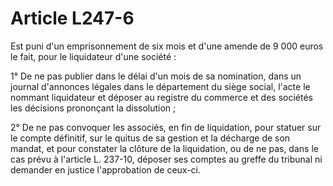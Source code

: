 # Article L247-6

Est puni d'un emprisonnement de six mois et d'une amende de 9 000 euros le fait, pour le liquidateur d'une société :

1° De ne pas publier dans le délai d'un mois de sa nomination, dans un journal d'annonces légales dans le département du siège social, l'acte le nommant liquidateur et déposer au registre du commerce et des sociétés les décisions prononçant la dissolution ;

2° De ne pas convoquer les associés, en fin de liquidation, pour statuer sur le compte définitif, sur le quitus de sa gestion et la décharge de son mandat, et pour constater la clôture de la liquidation, ou de ne pas, dans le cas prévu à l'article L. 237-10, déposer ses comptes au greffe du tribunal ni demander en justice l'approbation de ceux-ci.
